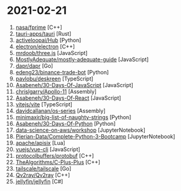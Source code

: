 # 2021-02-21

1. [nasa/fprime](https://github.com/nasa/fprime "F' - A flight software and embedded systems framework") [C++]
2. [tauri-apps/tauri](https://github.com/tauri-apps/tauri "Build smaller, faster, and more secure desktop applications with a web frontend.") [Rust]
3. [activeloopai/Hub](https://github.com/activeloopai/Hub "Fastest unstructured dataset management for TensorFlow/PyTorch. Stream data real-time & version-control it. http://activeloop.ai") [Python]
4. [electron/electron](https://github.com/electron/electron "Build cross-platform desktop apps with JavaScript, HTML, and CSS") [C++]
5. [mrdoob/three.js](https://github.com/mrdoob/three.js "JavaScript 3D library.") [JavaScript]
6. [MostlyAdequate/mostly-adequate-guide](https://github.com/MostlyAdequate/mostly-adequate-guide "Mostly adequate guide to FP (in javascript)") [JavaScript]
7. [dapr/dapr](https://github.com/dapr/dapr "Dapr is a portable, event-driven, runtime for building distributed applications across cloud and edge.") [Go]
8. [edeng23/binance-trade-bot](https://github.com/edeng23/binance-trade-bot "Automated cryptocurrency trading bot") [Python]
9. [pavlobu/deskreen](https://github.com/pavlobu/deskreen "Deskreen turns any device with a web browser into a secondary screen for your computer") [TypeScript]
10. [Asabeneh/30-Days-Of-JavaScript](https://github.com/Asabeneh/30-Days-Of-JavaScript "30 days of JavaScript programming challenge is a step by step guide to learn JavaScript programming language in 30 days. This challenge may take up to 100 days, please just follow your own pace.") [JavaScript]
11. [chrislgarry/Apollo-11](https://github.com/chrislgarry/Apollo-11 "Original Apollo 11 Guidance Computer (AGC) source code for the command and lunar modules.") [Assembly]
12. [Asabeneh/30-Days-Of-React](https://github.com/Asabeneh/30-Days-Of-React "30 Days of React challenge is a step by step guide to learn React in 30 days. It requires HTML, CSS, and JavaScript knowledge. You should be comfortable with JavaScript before you start to React. If you are not comfortable with JavaScript check out 30DaysOfJavaScript. This is a continuation of 30 Days Of JS. This challenge may take up to 100 day…") [JavaScript]
13. [vitejs/vite](https://github.com/vitejs/vite "Next generation frontend tooling. It's fast!") [TypeScript]
14. [davidcallanan/os-series](https://github.com/davidcallanan/os-series "") [Assembly]
15. [minimaxir/big-list-of-naughty-strings](https://github.com/minimaxir/big-list-of-naughty-strings "The Big List of Naughty Strings is a list of strings which have a high probability of causing issues when used as user-input data.") [Python]
16. [Asabeneh/30-Days-Of-Python](https://github.com/Asabeneh/30-Days-Of-Python "30 days of Python programming challenge is a step by step guide to learn the Python programming language in 30 days. This challenge may take up to 100 days, follow your own pace.") [Python]
17. [data-science-on-aws/workshop](https://github.com/data-science-on-aws/workshop "AI and Machine Learning with Kubeflow, Amazon EKS, and SageMaker") [JupyterNotebook]
18. [Pierian-Data/Complete-Python-3-Bootcamp](https://github.com/Pierian-Data/Complete-Python-3-Bootcamp "Course Files for Complete Python 3 Bootcamp Course on Udemy") [JupyterNotebook]
19. [apache/apisix](https://github.com/apache/apisix "The Cloud-Native API Gateway") [Lua]
20. [vuejs/vue-cli](https://github.com/vuejs/vue-cli "🛠️ Standard Tooling for Vue.js Development") [JavaScript]
21. [protocolbuffers/protobuf](https://github.com/protocolbuffers/protobuf "Protocol Buffers - Google's data interchange format") [C++]
22. [TheAlgorithms/C-Plus-Plus](https://github.com/TheAlgorithms/C-Plus-Plus "Collection of various algorithms in mathematics, machine learning, computer science and physics implemented in C++ for educational purposes.") [C++]
23. [tailscale/tailscale](https://github.com/tailscale/tailscale "The easiest, most secure way to use WireGuard and 2FA.") [Go]
24. [Qv2ray/Qv2ray](https://github.com/Qv2ray/Qv2ray "⭐ Linux / Windows / macOS 跨平台 V2Ray 客户端 | 支持 VMess / VLESS / SSR / Trojan / Trojan-Go / NaiveProxy / HTTP / HTTPS / SOCKS5 | 使用 C++ / Qt 开发 | 可拓展插件式设计 ⭐") [C++]
25. [jellyfin/jellyfin](https://github.com/jellyfin/jellyfin "The Free Software Media System") [C#]
